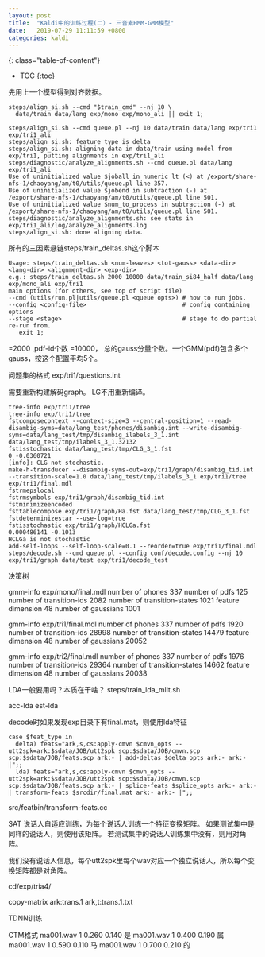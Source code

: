 ```yaml
---
layout: post
title:  "Kaldi中的训练过程(二）- 三音素HMM-GMM模型"
date:   2019-07-29 11:11:59 +0800
categories: kaldi
---
```

{: class="table-of-content"}
* TOC
{:toc}


先用上一个模型得到对齐数据。
```
steps/align_si.sh --cmd "$train_cmd" --nj 10 \
  data/train data/lang exp/mono exp/mono_ali || exit 1;
```
```
steps/align_si.sh --cmd queue.pl --nj 10 data/train data/lang exp/tri1 exp/tri1_ali
steps/align_si.sh: feature type is delta
steps/align_si.sh: aligning data in data/train using model from exp/tri1, putting alignments in exp/tri1_ali
steps/diagnostic/analyze_alignments.sh --cmd queue.pl data/lang exp/tri1_ali
Use of uninitialized value $joball in numeric lt (<) at /export/share-nfs-1/chaoyang/am/t0/utils/queue.pl line 357.
Use of uninitialized value $jobend in subtraction (-) at /export/share-nfs-1/chaoyang/am/t0/utils/queue.pl line 501.
Use of uninitialized value $num_to_process in subtraction (-) at /export/share-nfs-1/chaoyang/am/t0/utils/queue.pl line 501.
steps/diagnostic/analyze_alignments.sh: see stats in exp/tri1_ali/log/analyze_alignments.log
steps/align_si.sh: done aligning data.
```

所有的三因素悬链steps/train_deltas.sh这个脚本
```
Usage: steps/train_deltas.sh <num-leaves> <tot-gauss> <data-dir> <lang-dir> <alignment-dir> <exp-dir>
e.g.: steps/train_deltas.sh 2000 10000 data/train_si84_half data/lang exp/mono_ali exp/tri1
main options (for others, see top of script file)
--cmd (utils/run.pl|utils/queue.pl <queue opts>) # how to run jobs.
--config <config-file>                           # config containing options
--stage <stage>                                  # stage to do partial re-run from.
   exit 1;
```
 <num-leaves>=2000 ,pdf-id个数
 <tot-gauss>=10000， 总的gauss分量个数。一个GMM(pdf)包含多个gauss，按这个配置平均5个。
 

问题集的格式
exp/tri1/questions.int


需要重新构建解码graph。
LG不用重新编译。
```
tree-info exp/tri1/tree
tree-info exp/tri1/tree
fstcomposecontext --context-size=3 --central-position=1 --read-disambig-syms=data/lang_test/phones/disambig.int --write-disambig-syms=data/lang_test/tmp/disambig_ilabels_3_1.int data/lang_test/tmp/ilabels_3_1.32132
fstisstochastic data/lang_test/tmp/CLG_3_1.fst
0 -0.0360721
[info]: CLG not stochastic.
make-h-transducer --disambig-syms-out=exp/tri1/graph/disambig_tid.int --transition-scale=1.0 data/lang_test/tmp/ilabels_3_1 exp/tri1/tree exp/tri1/final.mdl
fstrmepslocal
fstrmsymbols exp/tri1/graph/disambig_tid.int
fstminimizeencoded
fsttablecompose exp/tri1/graph/Ha.fst data/lang_test/tmp/CLG_3_1.fst
fstdeterminizestar --use-log=true
fstisstochastic exp/tri1/graph/HCLGa.fst
0.000486141 -0.1013
HCLGa is not stochastic
add-self-loops --self-loop-scale=0.1 --reorder=true exp/tri1/final.mdl
steps/decode.sh --cmd queue.pl --config conf/decode.config --nj 10 exp/tri1/graph data/test exp/tri1/decode_test
```



决策树

gmm-info exp/mono/final.mdl
number of phones 337
number of pdfs 125
number of transition-ids 2082
number of transition-states 1021
feature dimension 48
number of gaussians 1001

gmm-info exp/tri1/final.mdl
number of phones 337
number of pdfs 1920
number of transition-ids 28998
number of transition-states 14479
feature dimension 48
number of gaussians 20052

gmm-info exp/tri2/final.mdl
number of phones 337
number of pdfs 1976
number of transition-ids 29364
number of transition-states 14662
feature dimension 48
number of gaussians 20038


LDA一般要用吗？本质在干啥？
steps/train_lda_mllt.sh

acc-lda
est-lda


decode时如果发现exp目录下有final.mat，则使用lda特征
```
case $feat_type in
  delta) feats="ark,s,cs:apply-cmvn $cmvn_opts --utt2spk=ark:$sdata/JOB/utt2spk scp:$sdata/JOB/cmvn.scp scp:$sdata/JOB/feats.scp ark:- | add-deltas $delta_opts ark:- ark:- |";;
  lda) feats="ark,s,cs:apply-cmvn $cmvn_opts --utt2spk=ark:$sdata/JOB/utt2spk scp:$sdata/JOB/cmvn.scp scp:$sdata/JOB/feats.scp ark:- | splice-feats $splice_opts ark:- ark:- | transform-feats $srcdir/final.mat ark:- ark:- |";;
```
src/featbin/transform-feats.cc



SAT
说话人自适应训练，为每个说话人训练一个特征变换矩阵。
如果测试集中是同样的说话人，则使用该矩阵。
若测试集中的说话人训练集中没有，则用对角阵。

我们没有说话人信息，每个utt2spk里每个wav对应一个独立说话人，所以每个变换矩阵都是对角阵。

cd/exp/tria4/

copy-matrix ark:trans.1 ark,t:trans.1.txt


TDNN训练

CTM格式
ma001.wav 1 0.260 0.140 是
ma001.wav 1 0.400 0.190 属
ma001.wav 1 0.590 0.110 马
ma001.wav 1 0.700 0.210 的
